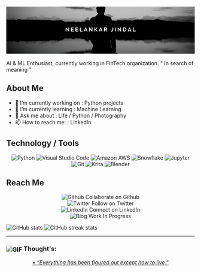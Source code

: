 ![](https://github.com/neelankar/neelankar/blob/master/profile.png)

AI & ML Enthusiast, currently working in FinTech organization.
" In search of meaning "

## About Me
- 🔭 I’m currently working on : Python projects 
- 🌱 I’m currently learning : Machine Learning 
- 💬 Ask me about : Life / Python / Photography 
- 📫 How to reach me: : LinkedIn 

## Technology / Tools 
<p align="center">
<a target="_blank"><img alt="Python" src="https://img.shields.io/badge/Python-%2312100E.svg?logo=python&logoColor=blue&style=for-the-badge"/></a> 
<a target="_blank"><img alt="Visual Studio Code" src="https://img.shields.io/badge/Visual%20Studio%20Code-%2312100E.svg?logo=visual-studio-code&style=for-the-badge&logoColor=blue"/></a> 
<a target="_blank"><img alt="Amazon AWS" src="https://img.shields.io/badge/amazon%20aws-%2312100E.svg?logo=amazon-aws&style=for-the-badge&logoColor=red"/></a> 
<a target="_blank"><img alt="Snowflake" src="https://img.shields.io/badge/Snowflake-%2312100E.svg?logo=snowflake&logoColor=blue&style=for-the-badge"/></a> 
<a target="_blank"><img alt="Jupyter" src="https://img.shields.io/badge/Jupyter-%2312100E.svg?logo=jupyter&logoColor=red&style=for-the-badge"/></a> 
<a target="_blank"><img alt="Git" src="https://img.shields.io/badge/Git-%2312100E.svg?logo=git&style=for-the-badge"/></a> 
<a target="_blank"><img alt="Krita" src="https://img.shields.io/badge/Krita-%2312100E.svg?logo=krita&style=for-the-badge"/></a> 
  <a target="_blank"><img alt="Blender" src="https://img.shields.io/badge/Blender-%2312100E.svg?logo=blender&style=for-the-badge"/></a> 
</p>

## Reach Me 
<p align="center" float="left">
  <img alt="Github" src="https://img.shields.io/badge/GitHub-%2312100E.svg?&style=for-the-badge&logo=Github&logoColor=white" /> Collaborate on Github </br>
<img alt="Twitter" src="https://img.shields.io/badge/twitter-%2312100E.svg?&style=for-the-badge&logo=twitter&logoColor=blue" /> Follow on Twitter </br>
<img alt="LinkedIn" src="https://img.shields.io/badge/linkedin-%2312100E.svg?&style=for-the-badge&logo=linkedin&logoColor=blue"/> Connect on LinkedIn </br>
<img alt="Blog" src="https://img.shields.io/badge/blog-%2312100E.svg?&style=for-the-badge&logo=blogger&logoColor=white" /> Work In Progress<br>
</p>

<p align= "center">
  
![GitHub stats](https://github-readme-stats.vercel.app/api?username=neelankar&show_icons=true)  ![GitHub streak stats](https://github-readme-streak-stats.herokuapp.com/?user=neelankar)  
</p>

---

### <img align="center" alt="GIF" src="https://github.com/TheDudeThatCode/TheDudeThatCode/blob/master/Assets/hmm.gif" width="20vw" /> Thought's: 
<p align="center">
<a href="https://github.com/marketplace/actions/quote-readme">
• <i> “Everything has been figured out except how to live.”   </i>
</a>
</p>

<!--![Profile views](https://gpvc.arturio.dev/neelankar)  -->
